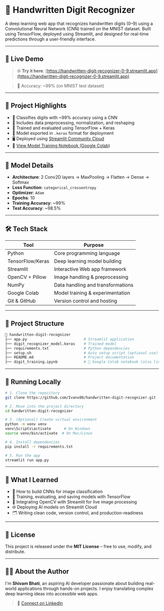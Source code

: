 # 🔢 Handwritten Digit Recognizer

A deep learning web app that recognizes handwritten digits (0–9) using a Convolutional Neural Network (CNN) trained on the MNIST dataset. Built using TensorFlow, deployed using Streamlit, and designed for real-time predictions through a user-friendly interface.

---

## 🚀 Live Demo

> 🌐 **Try it here**: [https://handwritten-digit-recognizer-0-9.streamlit.app](https://handwritten-digit-recognizer-0-9.streamlit.app)

> 🧠 Accuracy: ~99% (on MNIST test dataset)

---

## 📌 Project Highlights

- 🔢 Classifies digits with ~99% accuracy using a CNN
- 🧼 Includes data preprocessing, normalization, and reshaping
- 🧠 Trained and evaluated using TensorFlow + Keras
- 💾 Model exported in `.keras` format for deployment
- 🖥️ Deployed using [Streamlit Community Cloud](https://streamlit.io/cloud)
- 📓 [View Model Training Notebook (Google Colab)](https://colab.research.google.com/drive/1a3pRoHhAaRTQgCU79KeT-O9g5YZ37Cty?usp=sharing)

---

## 🧠 Model Details

- **Architecture**: 2 Conv2D layers → MaxPooling → Flatten → Dense → Softmax  
- **Loss Function**: `categorical_crossentropy`  
- **Optimizer**: `Adam`  
- **Epochs**: 10  
- **Training Accuracy**: ~99%  
- **Test Accuracy**: ~98.5%

---

## 🛠️ Tech Stack

| Tool                   | Purpose                           |
|------------------------|-----------------------------------|
| Python                 | Core programming language         |
| TensorFlow/Keras       | Deep learning model building      |
| Streamlit              | Interactive Web app framework     |
| OpenCV + Pillow        | Image handling & preprocessing    |
| NumPy                  | Data handling and transformations |
| Google Colab           | Model training & experimentation  |
| Git & GitHub           | Version control and hosting       |

---

## 📂 Project Structure

```bash
📁 handwritten-digit-recognizer
├── app.py                          # Streamlit application
├── digit_recognizer_model.keras    # Trained model
├── requirements.txt                # Python dependencies
├── setup.sh                        # Auto setup script (optional use)
├── README.md                       # Project documentation
├── digit_training.ipynb            # 📓 Google Colab notebook (also linked above)
```


---

## 🧪 Running Locally

```bash
# 1. Clone the repository
git clone https://github.com/Ivanx08/handwritten-digit-recognizer.git

# 2. Move into the project directory
cd handwritten-digit-recognizer

# 3. (Optional) Create virtual environment
python -m venv venv
venv\Scripts\activate      # On Windows
source venv/bin/activate  # On Mac/Linux

# 4. Install dependencies
pip install -r requirements.txt

# 5. Run the app
streamlit run app.py
```

---

## 🧠 What I Learned

- 🧠 How to build CNNs for image classification
- 🧪 Training, evaluating, and saving models with TensorFlow
- 🎨 Integrating OpenCV with Streamlit for live image processing
- 🌐 Deploying AI models on Streamlit Cloud
- 🗂️ Writing clean code, version control, and production-readiness 

---

## 📄 License

This project is released under the **MIT License** – free to use, modify, and distribute.


---

## 🙋‍♂️ About the Author

I'm **Shivam Bhati**, an aspiring AI developer passionate about building real-world applications through hands-on projects. I enjoy translating complex deep learning ideas into accessible web apps.

> 🔗 [Connect on LinkedIn](https://www.linkedin.com/in/shivam-bhati-dev/)
